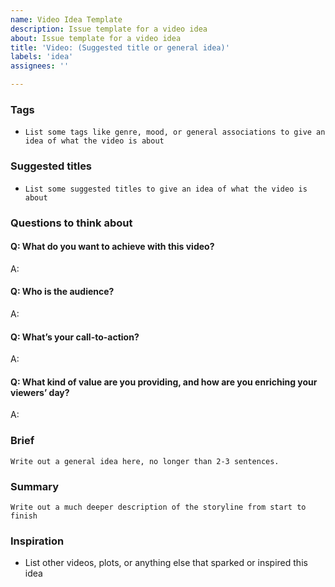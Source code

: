 ```yaml
---
name: Video Idea Template
description: Issue template for a video idea
about: Issue template for a video idea
title: 'Video: (Suggested title or general idea)'
labels: 'idea'
assignees: ''

---
```


### Tags

- `List some tags like genre, mood, or general associations to give an idea of what the video is about`

### Suggested titles

- `List some suggested titles to give an idea of what the video is about`

### Questions to think about 

#### Q: What do you want to achieve with this video?
A: 
#### Q: Who is the audience?
A:
#### Q: What’s your call-to-action?
A:
#### Q: What kind of value are you providing, and how are you enriching your viewers’ day?
A: 

### Brief

```
Write out a general idea here, no longer than 2-3 sentences.
```

### Summary

```
Write out a much deeper description of the storyline from start to finish
```

### Inspiration

- List other videos, plots, or anything else that sparked or inspired this idea
